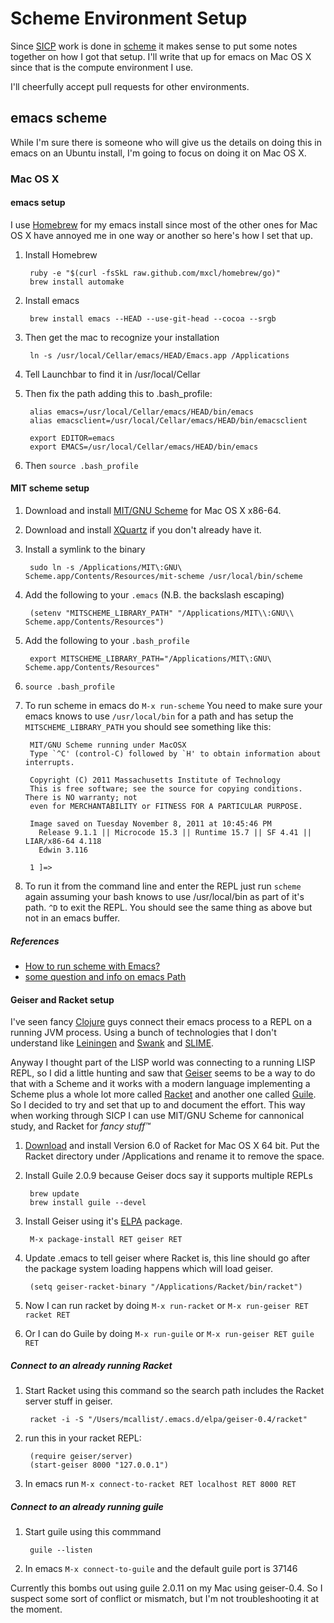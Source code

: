 # Scheme Environment Setup #

Since [SICP](http://mitpress.mit.edu/sicp/) work is done in [scheme](http://en.wikipedia.org/wiki/Scheme_(programming_language)) it makes sense to put some notes together on how I got that setup.  I'll write that up for emacs on Mac OS X since that is the compute environment I use.  

I'll cheerfully accept pull requests for other environments.

## emacs scheme ##

While I'm sure there is someone who will give us the details on doing this in emacs on an Ubuntu install, I'm going to focus on doing it on Mac OS X.

### Mac OS X ###

#### emacs setup ####

I use [Homebrew](http://brew.sh) for my emacs install since most of the other ones for Mac OS X have annoyed me in one way or another so here's how I set that up.

1. Install Homebrew

        ruby -e "$(curl -fsSkL raw.github.com/mxcl/homebrew/go)"
        brew install automake
    
2. Install emacs

        brew install emacs --HEAD --use-git-head --cocoa --srgb

3. Then get the mac to recognize your installation 

        ln -s /usr/local/Cellar/emacs/HEAD/Emacs.app /Applications
    
4. Tell Launchbar to find it in /usr/local/Cellar
5. Then fix the path adding this to .bash_profile:

        alias emacs=/usr/local/Cellar/emacs/HEAD/bin/emacs
        alias emacsclient=/usr/local/Cellar/emacs/HEAD/bin/emacsclient
        
        export EDITOR=emacs
        export EMACS=/usr/local/Cellar/emacs/HEAD/bin/emacs

6. Then `source .bash_profile`

#### MIT scheme setup ####

1. Download and install [MIT/GNU Scheme](http://www.gnu.org/software/mit-scheme/) for Mac OS X x86-64.
2. Download and install [XQuartz](http://xquartz.macosforge.org/landing/) if you don't already have it.
3. Install a symlink to the binary

        sudo ln -s /Applications/MIT\:GNU\ Scheme.app/Contents/Resources/mit-scheme /usr/local/bin/scheme
        
4. Add the following to your `.emacs` (N.B. the backslash escaping)

        (setenv "MITSCHEME_LIBRARY_PATH" "/Applications/MIT\\:GNU\\ Scheme.app/Contents/Resources")
        
5. Add the following to your `.bash_profile`

        export MITSCHEME_LIBRARY_PATH="/Applications/MIT\:GNU\ Scheme.app/Contents/Resources"

6. `source .bash_profile`
7. To run scheme in emacs do `M-x run-scheme` You need to make sure your emacs knows to use `/usr/local/bin` for a path and has setup the `MITSCHEME_LIBRARY_PATH` you should see something like this:

        MIT/GNU Scheme running under MacOSX
        Type `^C' (control-C) followed by `H' to obtain information about interrupts.

        Copyright (C) 2011 Massachusetts Institute of Technology
        This is free software; see the source for copying conditions. There is NO warranty; not
        even for MERCHANTABILITY or FITNESS FOR A PARTICULAR PURPOSE.

        Image saved on Tuesday November 8, 2011 at 10:45:46 PM
          Release 9.1.1 || Microcode 15.3 || Runtime 15.7 || SF 4.41 || LIAR/x86-64 4.118
          Edwin 3.116

        1 ]=> 

8. To run it from the command line and enter the REPL just run `scheme` again assuming your bash knows to use /usr/local/bin as part of it's path.  `^D` to exit the REPL.  You should see the same thing as above but not in an emacs buffer.

##### References #####
* [How to run scheme with Emacs?](http://stackoverflow.com/questions/4259894/how-to-run-scheme-with-emacs)
* [some question and info on emacs Path](http://stackoverflow.com/questions/2266905/emacs-is-ignoring-my-path-when-it-runs-a-compile-command/2566945#2566945)

#### Geiser and Racket setup ####

I've seen fancy [Clojure](http://clojure.org/) guys connect their emacs process to a REPL on a running JVM process.  Using a bunch of technologies that I don't understand like [Leiningen](https://github.com/technomancy/leiningen) and [Swank](https://github.com/technomancy/swank-clojure/) and [SLIME](http://common-lisp.net/project/slime/).  

Anyway I thought part of the LISP world was connecting to a running LISP REPL, so I did a little hunting and saw that [Geiser](http://www.nongnu.org/geiser/) seems to be a way to do that with a Scheme and it works with a modern language implementing a Scheme plus a whole lot more called [Racket](http://www.racket-lang.org) and another one called [Guile](http://www.gnu.org/software/guile/).  So I decided to try and set that up to and document the effort.  This way when working through SICP I can use MIT/GNU Scheme for cannonical study, and Racket for *fancy stuff™*

1. [Download](http://download.racket-lang.org) and install Version 6.0 of Racket for Mac OS X 64 bit.  Put the Racket directory under /Applications and rename it to remove the space.
2. Install Guile 2.0.9 because Geiser docs say it supports multiple REPLs

        brew update
        brew install guile --devel
        

3. Install Geiser using it's [ELPA](http://www.emacswiki.org/emacs/ELPA) package.

        M-x package-install RET geiser RET
        
4. Update .emacs to tell geiser where Racket is, this line should go after the package system loading happens which will load geiser.

        (setq geiser-racket-binary "/Applications/Racket/bin/racket")
        
5. Now I can run racket by doing `M-x run-racket` or `M-x run-geiser RET racket RET`
6. Or I can do Guile by doing `M-x run-guile` or `M-x run-geiser RET guile RET`

##### Connect to an already running Racket #####

1. Start Racket using this command so the search path includes the Racket server stuff in geiser.

        racket -i -S "/Users/mcallist/.emacs.d/elpa/geiser-0.4/racket"
        
2. run this in your racket REPL:

        (require geiser/server)
        (start-geiser 8000 "127.0.0.1")

3. In emacs run `M-x connect-to-racket RET localhost RET 8000 RET`

##### Connect to an already running guile #####

1. Start guile using this commmand

        guile --listen
        
2. In emacs `M-x connect-to-guile` and the default guile port is 37146

Currently this bombs out using guile 2.0.11 on my Mac using geiser-0.4.  So I suspect some sort of conflict or mismatch, but I'm not troubleshooting it at the moment.
